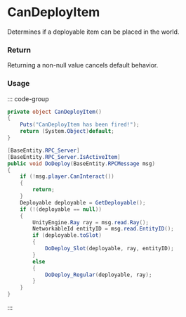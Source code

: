 # CanDeployItem
<Badge type="info" text="Item"/><Badge type="danger" text="Carbon Compatible"/><Badge type="warning" text="Oxide Compatible"/>
Determines if a deployable item can be placed in the world.

### Return
Returning a non-null value cancels default behavior.

### Usage
::: code-group
```csharp [Example]
private object CanDeployItem()
{
	Puts("CanDeployItem has been fired!");
	return (System.Object)default;
}
```
```csharp [Source — Assembly-CSharp @ Deployer]
[BaseEntity.RPC_Server]
[BaseEntity.RPC_Server.IsActiveItem]
public void DoDeploy(BaseEntity.RPCMessage msg)
{
	if (!msg.player.CanInteract())
	{
		return;
	}
	Deployable deployable = GetDeployable();
	if (!(deployable == null))
	{
		UnityEngine.Ray ray = msg.read.Ray();
		NetworkableId entityID = msg.read.EntityID();
		if (deployable.toSlot)
		{
			DoDeploy_Slot(deployable, ray, entityID);
		}
		else
		{
			DoDeploy_Regular(deployable, ray);
		}
	}
}

```
:::
